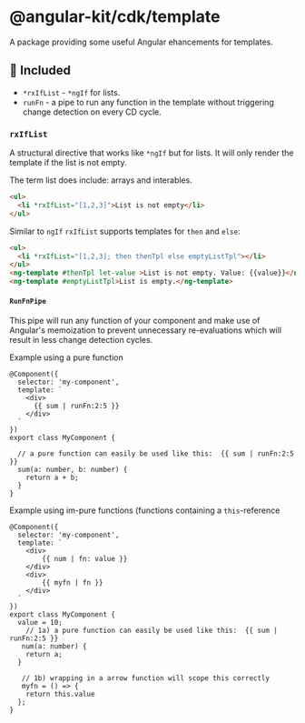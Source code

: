 # @angular-kit/cdk/template

A package providing some useful Angular ehancements for templates.

##  🔋 Included
* `*rxIfList` - `*ngIf` for lists.
* `runFn` - a pipe to run any function in the template without triggering change detection on every CD cycle.

### `rxIfList`
A structural directive that works like `*ngIf` but for lists. It will only render the template if the list is not empty.

The term list does include: arrays and interables.
```html
<ul>
  <li *rxIfList="[1,2,3]">List is not empty</li>
</ul>

```
Similar to `ngIf` `rxIfList` supports templates for `then` and `else`:
```html
<ul>
  <li *rxIfList="[1,2,3]; then thenTpl else emptyListTpl"></li>
</ul>
<ng-template #thenTpl let-value >List is not empty. Value: {{value}}</ng-template>
<ng-template #emptyListTpl>List is empty.</ng-template>
```
#### `RunFnPipe`
This pipe will run any function of your component and
make use of Angular's memoization to prevent unnecessary
re-evaluations which will result in less change detection cycles.

Example using a pure function
```
@Component({
  selector: 'my-component',
  template: `
    <div>
      {{ sum | runFn:2:5 }}
    </div>
  `
})
export class MyComponent {
  
  // a pure function can easily be used like this:  {{ sum | runFn:2:5 }}
  sum(a: number, b: number) {
    return a + b;
  }
}
```
Example using im-pure functions (functions containing a `this`-reference
```
@Component({
  selector: 'my-component',
  template: `
    <div>
        {{ num | fn: value }}
    </div>
    <div>
        {{ myfn | fn }}
    </div>
  `
})
export class MyComponent {
  value = 10;
    // 1a) a pure function can easily be used like this:  {{ sum | runFn:2:5 }}
   num(a: number) {
    return a;
  }
  
   // 1b) wrapping in a arrow function will scope this correctly 
   myfn = () => {
    return this.value
  };
}
```
